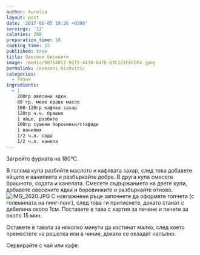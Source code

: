 ```yaml
---
author: Aurelia
layout: post
date: '2017-06-05 19:26 +0300'
servings: '12'
calories: 200
preparation_time: 10
cooking_time: 15
published: true
title: Овесени бисквити
image: /media/98764017-9275-4430-847E-63C221F6FDF4.jpeg
permalink: /oveseni-biskviti/
categories:
  - Разни
ingredients:
  - |
    200гр овесени ядки
    80 гр. меко краве масло
    100-120гр кафява захар
    120гр ч.ч. брашно
    1 яйце, разбито
    100гр сушени боровинки/стафиди
    1 ванилия
    1/2 ч.л. сода
    1/2 ч.л. канела
---
```

Загрейте фурната на 180°C.

В голяма купа разбийте маслото и кафявата захар, след това добавете яйцето и ванилията и разбъркайте добре. В друга купа смесете брашното, содата и канелата. Смесете съдържанието на двете купи, добавете овесените ядки и боровинките и разбъркайте отново.
![IMG_2620.JPG]({{site.baseurl}}/media/IMG_2620.JPG)
С навлажнени ръце започнете да оформяте топчета (с големината на пинг-понг), след това ги притиснете, докато станат с дебелина около 1см. Поставете в тава с хартия за печене и печете за около 15 мин.

Оставете в тавата за няколко минути да изстинат малко, след което преместете на решетка или в чиния, докато се охладят напълно.

Сервирайте с чай или кафе.
